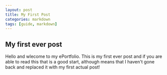 ```yaml
---
layout: post
title: My First Post
categories: markdown
tags: [guide, markdown]
---
```


## My first ever post

Hello and wlecome to my ePortfolio. This is my first ever post and if you are able to read this that is a good start, although means that I haven't gone back and replaced it with my first actual post!
